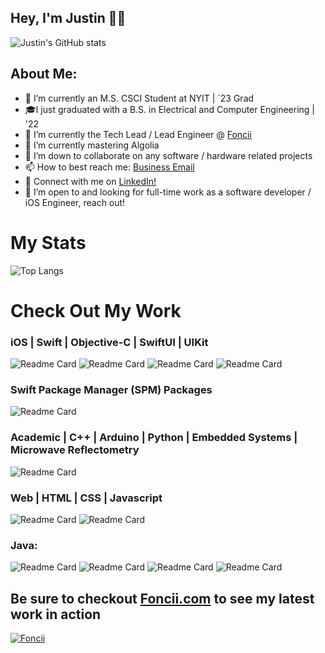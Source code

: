 ## Hey, I'm Justin 👋🏿

![Justin's GitHub stats](https://github-readme-stats.vercel.app/api?username=jcook03266&bg_color=30,e96443,904e95&title_color=fff&text_color=fff)

## About Me:
- 🔭 I’m currently an M.S. CSCI Student at NYIT | `23 Grad
- 🎓I just graduated with a B.S. in Electrical and Computer Engineering | '22
- 🍜 I’m currently the Tech Lead / Lead Engineer @ [Foncii](https://www.foncii.com/)
- 🌱 I’m currently mastering Algolia
- 👯 I’m down to collaborate on any software / hardware related projects
- 📫 How to best reach me: [Business Email](mailto:jcook03266@gmail.com)
- 🔗 Connect with me on [LinkedIn!](https://www.linkedin.com/in/justin-cook-53a904140/)
- 💼 I’m open to and looking for full-time work as a software developer / iOS Engineer, reach out!

# My Stats
![Top Langs](https://github-readme-stats.vercel.app/api/top-langs/?username=jcook03266&hide_progress=false)

# Check Out My Work
### iOS | Swift | Objective-C | SwiftUI | UIKit
![Readme Card](https://github-readme-stats.vercel.app/api/pin/?username=jcook03266&repo=Sauron-iOS)
![Readme Card](https://github-readme-stats.vercel.app/api/pin/?username=jcook03266&repo=Inspec-iOS)
![Readme Card](https://github-readme-stats.vercel.app/api/pin/?username=jcook03266&repo=Basin)
![Readme Card](https://github-readme-stats.vercel.app/api/pin/?username=jcook03266&repo=Pokedex)

### Swift Package Manager (SPM) Packages
![Readme Card](https://github-readme-stats.vercel.app/api/pin/?username=jcook03266&repo=Sheathed-TextField-SwiftUI)

### Academic | C++ | Arduino | Python | Embedded Systems | Microwave Reflectometry
![Readme Card](https://github-readme-stats.vercel.app/api/pin/?username=jcook03266&repo=Composite-Pipeline-Microwave-Scanner-Firmware)

### Web | HTML | CSS | Javascript
![Readme Card](https://github-readme-stats.vercel.app/api/pin/?username=jcook03266&repo=Old-Websites)
![Readme Card](https://github-readme-stats.vercel.app/api/pin/?username=jcook03266&repo=JS-JQuery-Famous-Movie-Quote-Random-Gen)

### Java:
![Readme Card](https://github-readme-stats.vercel.app/api/pin/?username=jcook03266&repo=Flappy-Bird-Java-Edition)
![Readme Card](https://github-readme-stats.vercel.app/api/pin/?username=jcook03266&repo=Old-Java-Code)
![Readme Card](https://github-readme-stats.vercel.app/api/pin/?username=jcook03266&repo=Rock-Paper-Scissors-Java-GUI-Program-)
![Readme Card](https://github-readme-stats.vercel.app/api/pin/?username=jcook03266&repo=Round-Robin-CPU-Scheduler-In-Java)

## Be sure to checkout [Foncii.com](https://www.foncii.com/) to see my latest work in action
[![Foncii](https://user-images.githubusercontent.com/63657230/226718749-009fb44d-5ef7-45d3-a31a-ec91c45290f8.png)](https://www.foncii.com/)
